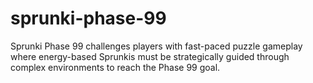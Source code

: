 # sprunki-phase-99
Sprunki Phase 99 challenges players with fast-paced puzzle gameplay where energy-based Sprunkis must be strategically guided through complex environments to reach the Phase 99 goal.
